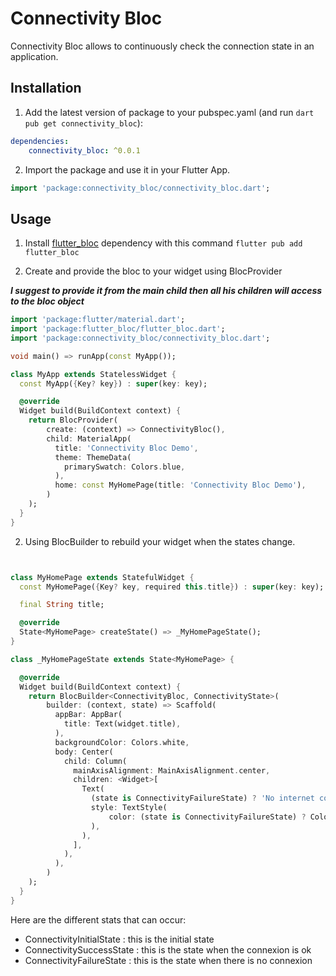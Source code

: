 # Connectivity Bloc

Connectivity Bloc allows to continuously check the connection state in an application.

## Installation

1. Add the latest version of package to your pubspec.yaml (and run ```dart pub get connectivity_bloc```):
```yaml
dependencies:
    connectivity_bloc: ^0.0.1
```

2. Import the package and use it in your Flutter App.

```dart
import 'package:connectivity_bloc/connectivity_bloc.dart';
```

## Usage

1. Install [flutter_bloc](https://pub.dev/packages/flutter_bloc) dependency with this command ```flutter pub add flutter_bloc```

2. Create and provide the bloc to your widget using BlocProvider

___I suggest to provide it from the main child then all his children will access to the bloc object___

```dart
import 'package:flutter/material.dart';
import 'package:flutter_bloc/flutter_bloc.dart';
import 'package:connectivity_bloc/connectivity_bloc.dart';

void main() => runApp(const MyApp());

class MyApp extends StatelessWidget {
  const MyApp({Key? key}) : super(key: key);

  @override
  Widget build(BuildContext context) {
    return BlocProvider(
        create: (context) => ConnectivityBloc(),
        child: MaterialApp(
          title: 'Connectivity Bloc Demo',
          theme: ThemeData(
            primarySwatch: Colors.blue,
          ),
          home: const MyHomePage(title: 'Connectivity Bloc Demo'),
        )
    );
  }
}
```


2. Using BlocBuilder to rebuild your widget when the states change.


```dart


class MyHomePage extends StatefulWidget {
  const MyHomePage({Key? key, required this.title}) : super(key: key);

  final String title;

  @override
  State<MyHomePage> createState() => _MyHomePageState();
}

class _MyHomePageState extends State<MyHomePage> {

  @override
  Widget build(BuildContext context) {
    return BlocBuilder<ConnectivityBloc, ConnectivityState>(
        builder: (context, state) => Scaffold(
          appBar: AppBar(
            title: Text(widget.title),
          ),
          backgroundColor: Colors.white,
          body: Center(
            child: Column(
              mainAxisAlignment: MainAxisAlignment.center,
              children: <Widget>[
                Text(
                  (state is ConnectivityFailureState) ? 'No internet connexion' : 'Internet connexion is ok',
                  style: TextStyle(
                      color: (state is ConnectivityFailureState) ? Colors.red : Colors.green
                  ),
                ),
              ],
            ),
          ),
        )
    );
  }
}
```

Here are the different stats that can occur:

- ConnectivityInitialState : this is the initial state
- ConnectivitySuccessState : this is the state when the connexion is ok
- ConnectivityFailureState : this is the state when there is no connexion
